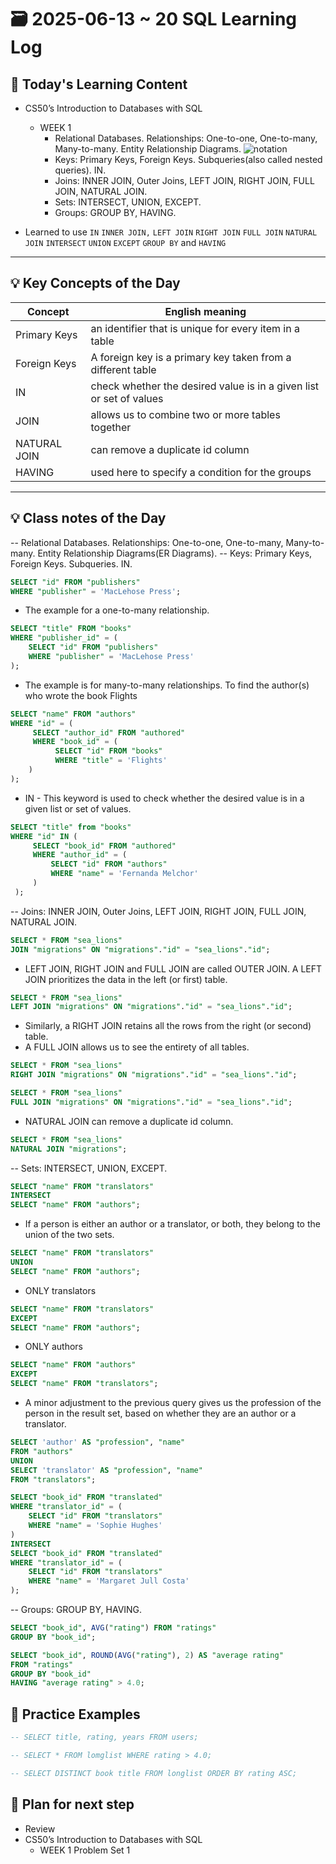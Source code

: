 # 🗃️ 2025-06-13 ~ 20 SQL Learning Log

## 📘 Today's Learning Content
- CS50’s Introduction to Databases with SQL 
  - WEEK 1 
    - Relational Databases. Relationships: One-to-one, One-to-many, Many-to-many. Entity Relationship Diagrams. 
     ![notation](CS50_SQL/images/ER_Diagram_notation.png)
    - Keys: Primary Keys, Foreign Keys. Subqueries(also called nested queries). IN. 
    - Joins: INNER JOIN, Outer Joins, LEFT JOIN, RIGHT JOIN, FULL JOIN, NATURAL JOIN. 
    - Sets: INTERSECT, UNION, EXCEPT. 
    - Groups: GROUP BY, HAVING.

- Learned to use `IN` `INNER JOIN,` `LEFT JOIN` `RIGHT JOIN` `FULL JOIN` `NATURAL JOIN` `INTERSECT`  `UNION` `EXCEPT` `GROUP BY` and `HAVING`

---

## 💡 Key Concepts of the Day
| Concept      | English meaning                                                     |
| ------------ | ------------------------------------------------------------------- |
| Primary Keys | an identifier that is unique for every item in a table              |
| Foreign Keys | A foreign key is a primary key taken from a different table         |
| IN           | check whether the desired value is in a given list or set of values |
| JOIN         | allows us to combine two or more tables together                    |
| NATURAL JOIN | can remove a duplicate id column                                    |
| HAVING       | used here to specify a condition for the groups                     |

---

## 💡 Class notes of the Day
-- Relational Databases. Relationships: One-to-one, One-to-many, Many-to-many. Entity Relationship Diagrams(ER Diagrams).
-- Keys: Primary Keys, Foreign Keys. Subqueries. IN.

```sql
SELECT "id" FROM "publishers"
WHERE "publisher" = 'MacLehose Press';
```

- The example for a one-to-many relationship.

```sql
SELECT "title" FROM "books"
WHERE "publisher_id" = (
    SELECT "id" FROM "publishers"
    WHERE "publisher" = 'MacLehose Press'
);
```

- The example is for many-to-many relationships. To find the author(s) who wrote the book Flights

```sql
SELECT "name" FROM "authors"
WHERE "id" = (
     SELECT "author_id" FROM "authored"
     WHERE "book_id" = (
          SELECT "id" FROM "books"
          WHERE "title" = 'Flights'
    )
);
```

- IN - This keyword is used to check whether the desired value is in a given list or set of values.

```sql
SELECT "title" from "books"
WHERE "id" IN (
     SELECT "book_id" FROM "authored"
     WHERE "author_id" = (
         SELECT "id" FROM "authors"
         WHERE "name" = 'Fernanda Melchor'
     )
 );
 ```

-- Joins: INNER JOIN, Outer Joins, LEFT JOIN, RIGHT JOIN, FULL JOIN, NATURAL JOIN.

```sql
SELECT * FROM "sea_lions"
JOIN "migrations" ON "migrations"."id" = "sea_lions"."id";
```

- LEFT JOIN, RIGHT JOIN and FULL JOIN are called OUTER JOIN.
A LEFT JOIN prioritizes the data in the left (or first) table.

```sql
SELECT * FROM "sea_lions"
LEFT JOIN "migrations" ON "migrations"."id" = "sea_lions"."id";
```

- Similarly, a RIGHT JOIN retains all the rows from the right (or second) table.
- A FULL JOIN allows us to see the entirety of all tables.

```sql
SELECT * FROM "sea_lions"
RIGHT JOIN "migrations" ON "migrations"."id" = "sea_lions"."id";
```

```sql
SELECT * FROM "sea_lions"
FULL JOIN "migrations" ON "migrations"."id" = "sea_lions"."id";
```

- NATURAL JOIN can remove a duplicate id column.

```sql
SELECT * FROM "sea_lions"
NATURAL JOIN "migrations";
```

-- Sets: INTERSECT, UNION, EXCEPT.

```sql
SELECT "name" FROM "translators"
INTERSECT
SELECT "name" FROM "authors";
```

- If a person is either an author or a translator, or both, they belong to the union of the two sets.

```sql
SELECT "name" FROM "translators"
UNION
SELECT "name" FROM "authors";
```

- ONLY translators

```sql
SELECT "name" FROM "translators"
EXCEPT
SELECT "name" FROM "authors";
```

- ONLY authors

```sql
SELECT "name" FROM "authors"
EXCEPT
SELECT "name" FROM "translators";
```

- A minor adjustment to the previous query gives us the profession of the person in the result set, based on whether they are an author or a translator.

```sql
SELECT 'author' AS "profession", "name"
FROM "authors"
UNION
SELECT 'translator' AS "profession", "name"
FROM "translators";
```

```sql
SELECT "book_id" FROM "translated"
WHERE "translator_id" = (
    SELECT "id" FROM "translators"
    WHERE "name" = 'Sophie Hughes'
)
INTERSECT
SELECT "book_id" FROM "translated"
WHERE "translator_id" = (
    SELECT "id" FROM "translators"
    WHERE "name" = 'Margaret Jull Costa'
);
```

-- Groups: GROUP BY, HAVING.

```sql
SELECT "book_id", AVG("rating") FROM "ratings"
GROUP BY "book_id";
```

```sql
SELECT "book_id", ROUND(AVG("rating"), 2) AS "average rating"
FROM "ratings"
GROUP BY "book_id"
HAVING "average rating" > 4.0;
```

## 🧪 Practice Examples

```sql
-- SELECT title, rating, years FROM users;

-- SELECT * FROM lomglist WHERE rating > 4.0;

-- SELECT DISTINCT book title FROM longlist ORDER BY rating ASC;
```

## 🎯 Plan for next step
- Review 
- CS50’s Introduction to Databases with SQL
  - WEEK 1 Problem Set 1
